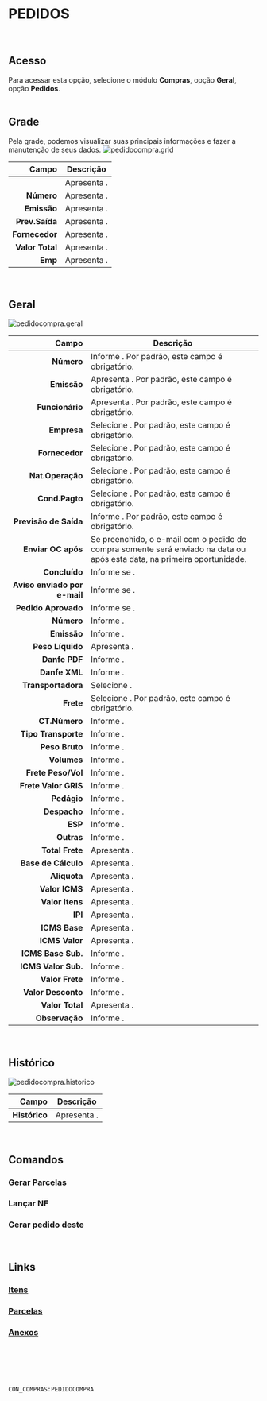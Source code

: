 # PEDIDOS
<br>

## Acesso
Para acessar esta opção, selecione o módulo **Compras**, opção **Geral**, opção **Pedidos**.
<br>
<br>

## Grade
Pela grade, podemos visualizar suas principais informações e fazer a manutenção de seus dados.
![pedidocompra.grid](https://raw.githubusercontent.com/netforcews/docs-erp/master/compras/imagens/pedidocompra.grid.png)

Campo | Descrição
--:|---
**&nbsp;** | Apresenta .
**Número** | Apresenta .
**Emissão** | Apresenta .
**Prev.Saída** | Apresenta .
**Fornecedor** | Apresenta .
**Valor Total** | Apresenta .
**Emp** | Apresenta .
<br>

## Geral
![pedidocompra.geral](https://raw.githubusercontent.com/netforcews/docs-erp/master/compras/imagens/pedidocompra.geral.png)

Campo | Descrição
--:|---
**Número** | Informe . Por padrão, este campo é obrigatório.
**Emissão** | Apresenta . Por padrão, este campo é obrigatório.
**Funcionário** | Apresenta . Por padrão, este campo é obrigatório.
**Empresa** | Selecione . Por padrão, este campo é obrigatório.
**Fornecedor** | Selecione . Por padrão, este campo é obrigatório.
**Nat.Operação** | Selecione . Por padrão, este campo é obrigatório.
**Cond.Pagto** | Selecione . Por padrão, este campo é obrigatório.
**Previsão de Saída** | Informe . Por padrão, este campo é obrigatório.
**Enviar OC após** | Se preenchido, o e-mail com o pedido de compra somente será enviado na data ou após esta data, na primeira oportunidade.
**Concluído** | Informe se .
**Aviso enviado por e-mail** | Informe se .
**Pedido Aprovado** | Informe se .
**Número** | Informe .
**Emissão** | Informe .
**Peso Líquido** | Apresenta .
**Danfe PDF** | Informe .
**Danfe XML** | Informe .
**Transportadora** | Selecione .
**Frete** | Selecione . Por padrão, este campo é obrigatório.
**CT.Número** | Informe .
**Tipo Transporte** | Informe .
**Peso Bruto** | Informe .
**Volumes** | Informe .
**Frete Peso/Vol** | Informe .
**Frete Valor GRIS** | Informe .
**Pedágio** | Informe .
**Despacho** | Informe .
**ESP** | Informe .
**Outras** | Informe .
**Total Frete** | Apresenta .
**Base de Cálculo** | Apresenta .
**Aliquota** | Apresenta .
**Valor ICMS** | Apresenta .
**Valor Itens** | Apresenta .
**IPI** | Apresenta .
**ICMS Base** | Apresenta .
**ICMS Valor** | Apresenta .
**ICMS Base Sub.** | Informe .
**ICMS Valor Sub.** | Informe .
**Valor Frete** | Informe .
**Valor Desconto** | Informe .
**Valor Total** | Apresenta .
**Observação** | Informe .
<br>

## Histórico
![pedidocompra.historico](https://raw.githubusercontent.com/netforcews/docs-erp/master/compras/imagens/pedidocompra.historico.png)

Campo | Descrição
--:|---
**Histórico** | Apresenta .
<br>

## Comandos
### Gerar Parcelas
### Lançar NF
### Gerar pedido deste
<br>

## Links
### [Itens](/geral/pedidocompraitem.md)
### [Parcelas](/geral/comprafaturas.md)
### [Anexos](/geral/compraanexos.md)
<br>
<br>
<br>
<br>

```CON_COMPRAS:PEDIDOCOMPRA```
